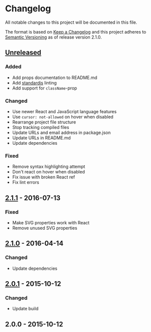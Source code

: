 # Changelog
All notable changes to this project will be documented in this file.

The format is based on [Keep a Changelog](http://keepachangelog.com/)
and this project adheres to [Semantic Versioning](http://semver.org/)
as of release version 2.1.0.

## [Unreleased]

### Added
- Add props documentation to README.md
- Add [standardjs](http://standardjs.com/) linting
- Add support for `className`-prop

### Changed
- Use newer React and JavaScript language features
- Use `cursor: not-allowed` on hover when disabled
- Rearrange project file structure
- Stop tracking compiled files
- Update URLs and email address in package.json
- Update URLs in README.md
- Update dependencies

### Fixed
- Remove syntax highlighting attempt
- Don't react on hover when disabled
- Fix issue with broken React ref
- Fix lint errors


## [2.1.1] - 2016-07-13

### Fixed
- Make SVG properties work with React
- Remove unused SVG properties


## [2.1.0] - 2016-04-14

### Changed
- Update dependencies


## [2.0.1] - 2015-10-12

### Changed
- Update build


## 2.0.0 - 2015-10-12


[Unreleased]: https://github.com/aaronshaf/react-toggle/compare/v2.1.1...HEAD
[2.1.1]: https://github.com/aaronshaf/react-toggle/compare/v2.1.0...v2.1.1
[2.1.0]: https://github.com/aaronshaf/react-toggle/compare/v2.0.1...v2.1.0
[2.0.1]: https://github.com/aaronshaf/react-toggle/compare/v2.0.0...v2.0.1
